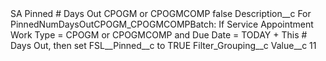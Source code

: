 <?xml version="1.0" encoding="UTF-8"?>
<CustomMetadata xmlns="http://soap.sforce.com/2006/04/metadata" xmlns:xsi="http://www.w3.org/2001/XMLSchema-instance" xmlns:xsd="http://www.w3.org/2001/XMLSchema">
    <label>SA Pinned # Days Out CPOGM or CPOGMCOMP</label>
    <protected>false</protected>
    <values>
        <field>Description__c</field>
        <value xsi:type="xsd:string">For PinnedNumDaysOutCPOGM_CPOGMCOMPBatch: If Service Appointment Work Type = CPOGM or CPOGMCOMP and Due Date = TODAY + This # Days Out, then set FSL__Pinned__c to TRUE</value>
    </values>
    <values>
        <field>Filter_Grouping__c</field>
        <value xsi:nil="true"/>
    </values>
    <values>
        <field>Value__c</field>
        <value xsi:type="xsd:string">11</value>
    </values>
</CustomMetadata>
